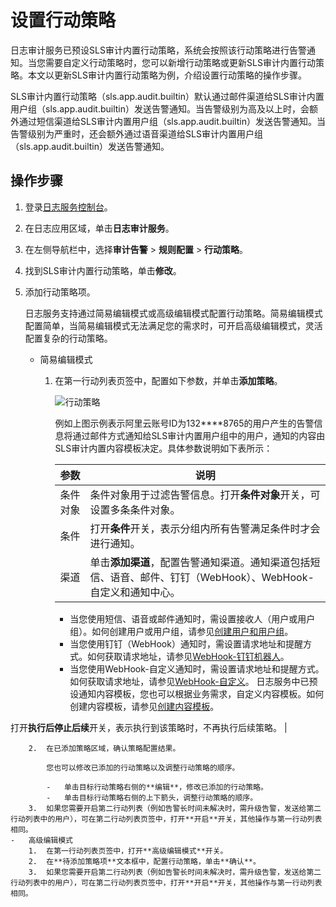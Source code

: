 # 设置行动策略

日志审计服务已预设SLS审计内置行动策略，系统会按照该行动策略进行告警通知。当您需要自定义行动策略时，您可以新增行动策略或更新SLS审计内置行动策略。本文以更新SLS审计内置行动策略为例，介绍设置行动策略的操作步骤。

SLS审计内置行动策略（sls.app.audit.builtin）默认通过邮件渠道给SLS审计内置用户组（sls.app.audit.builtin）发送告警通知。当告警级别为高及以上时，会额外通过短信渠道给SLS审计内置用户组（sls.app.audit.builtin）发送告警通知。当告警级别为严重时，还会额外通过语音渠道给SLS审计内置用户组（sls.app.audit.builtin）发送告警通知。

## 操作步骤

1.  登录[日志服务控制台](https://sls.console.aliyun.com)。

2.  在日志应用区域，单击**日志审计服务**。

3.  在左侧导航栏中，选择**审计告警** \> **规则配置** \> **行动策略**。

4.  找到SLS审计内置行动策略，单击**修改**。

5.  添加行动策略项。

    日志服务支持通过简易编辑模式或高级编辑模式配置行动策略。简易编辑模式配置简单，当简易编辑模式无法满足您的需求时，可开启高级编辑模式，灵活配置复杂的行动策略。

    -   简易编辑模式
        1.  在第一行动列表页签中，配置如下参数，并单击**添加策略**。

            ![行动策略](https://static-aliyun-doc.oss-accelerate.aliyuncs.com/assets/img/zh-CN/0131617061/p188538.png)

            例如上图示例表示阿里云账号ID为132\*\*\*\*8765的用户产生的告警信息将通过邮件方式通知给SLS审计内置用户组中的用户，通知的内容由SLS审计内置内容模板决定。具体参数说明如下表所示：

            |参数|说明|
            |--|--|
            |条件对象|条件对象用于过滤告警信息。打开**条件对象**开关，可设置多条条件对象。 |
            |条件|打开**条件**开关，表示分组内所有告警满足条件时才会进行通知。|
            |渠道|单击**添加渠道**，配置告警通知渠道。通知渠道包括短信、语音、邮件、钉钉（WebHook）、WebHook-自定义和通知中心。

            -   当您使用短信、语音或邮件通知时，需设置接收人（用户或用户组）。如何创建用户或用户组，请参见[创建用户和用户组]()。
            -   当您使用钉钉（WebHook）通知时，需设置请求地址和提醒方式。如何获取请求地址，请参见[WebHook-钉钉机器人](/cn.zh-CN/可视化与告警/告警/通知方式.md)。
            -   当您使用WebHook-自定义通知时，需设置请求地址和提醒方式。如何获取请求地址，请参见[WebHook-自定义](/cn.zh-CN/可视化与告警/告警/通知方式.md)。
日志服务中已预设通知内容模板，您也可以根据业务需求，自定义内容模板。如何创建内容模板，请参见[创建内容模板]()。

打开**执行后停止后续**开关，表示执行到该策略时，不再执行后续策略。 |

        2.  在已添加策略区域，确认策略配置结果。

            您也可以修改已添加的行动策略以及调整行动策略的顺序。

            -   单击目标行动策略右侧的**编辑**，修改已添加的行动策略。
            -   单击目标行动策略右侧的上下箭头，调整行动策略的顺序。
        3.  如果您需要开启第二行动列表（例如告警长时间未解决时，需升级告警，发送给第二行动列表中的用户），可在第二行动列表页签中，打开**开启**开关，其他操作与第一行动列表相同。
    -   高级编辑模式
        1.  在第一行动列表页签中，打开**高级编辑模式**开关。
        2.  在**待添加策略项**文本框中，配置行动策略，单击**确认**。
        3.  如果您需要开启第二行动列表（例如告警长时间未解决时，需升级告警，发送给第二行动列表中的用户），可在第二行动列表页签中，打开**开启**开关，其他操作与第一行动列表相同。

